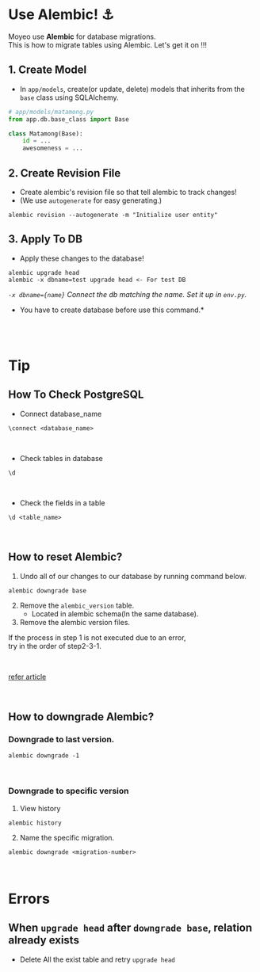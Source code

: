 # Use Alembic! :anchor:
Moyeo use **Alembic** for database migrations. <br>
This is how to migrate tables using Alembic. Let's get it on !!!

## 1. Create Model
- In `app/models`, create(or update, delete) models that inherits from the `base` class using SQLAlchemy.
```python
# app/models/matamong.py
from app.db.base_class import Base

class Matamong(Base):
    id = ...
    awesomeness = ...

```


## 2. Create Revision File
- Create alembic's revision file so that tell alembic to track changes!
- (We use `autogenerate` for easy generating.)
```commandline
alembic revision --autogenerate -m "Initialize user entity"
```

## 3. Apply To DB
- Apply these changes to the database!
```commandline
alembic upgrade head
alembic -x dbname=test upgrade head <- For test DB
```
*`-x dbname={name}` Connect the db matching the name. Set it up in `env.py`.*

* You have to create database before use this command.*

<br><br>


# Tip
## How To Check PostgreSQL
- Connect database_name
```commandline
\connect <database_name>
```
<br>

- Check tables in database
```commandline
\d
```

<br>

- Check the fields in a table
```commandline
\d <table_name>
```

<br>

## How to reset Alembic?
1. Undo all of our changes to our database by running command below.
 ```commandline
alembic downgrade base
```
2. Remove the `alembic_version` table.
   - Located in alembic schema(In the same database).
3. Remove the alembic version files.

If the process in step 1 is not executed due to an error, <br>
try in the order of step2-3-1.


<br>

[refer article](https://medium.com/@peytonrunyan/alembic-101-897f322c9334)

<br>

## How to downgrade Alembic?
### Downgrade to last version.
```commandline
alembic downgrade -1
```

<br>

### Downgrade to specific version
1. View history
```commandline
alembic history 
```

2. Name the specific migration.
```commandline
alembic downgrade <migration-number>
```

<br>

# Errors

## When `upgrade head` after `downgrade base`, relation already exists
- Delete All the exist table and retry `upgrade head`